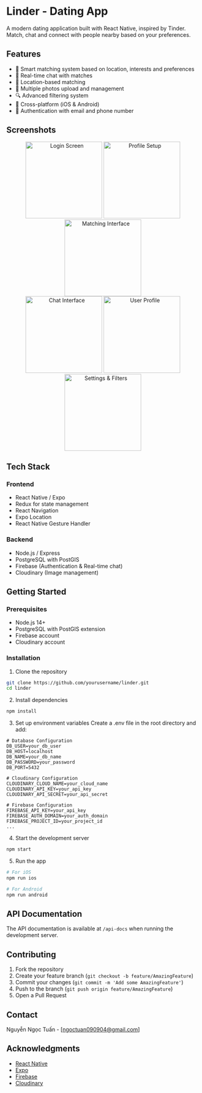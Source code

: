 # Linder - Dating App

A modern dating application built with React Native, inspired by Tinder. Match, chat and connect with people nearby based on your preferences.

## Features

-  👥 Smart matching system based on location, interests and preferences
-  💬 Real-time chat with matches
-  📍 Location-based matching
-  📸 Multiple photos upload and management
-  🔍 Advanced filtering system
-  📱 Cross-platform (iOS & Android)
-  🔐 Authentication with email and phone number

 ## Screenshots

<div align="center">
  <img src="assets/images/demo1.jpg" width="200" alt="Login Screen" />
  <img src="assets/images/demo2.jpg" width="200" alt="Profile Setup" />
  <img src="assets/images/demo3.jpg" width="200" alt="Matching Interface" />
  <br>
  <img src="assets/images/demo4.jpg" width="200" alt="Chat Interface" />
  <img src="assets/images/demo5.jpg" width="200" alt="User Profile" />
  <img src="assets/images/demo6.jpg" width="200" alt="Settings & Filters" />
</div>


## Tech Stack

### Frontend

-  React Native / Expo
-  Redux for state management
-  React Navigation
-  Expo Location
-  React Native Gesture Handler

### Backend

-  Node.js / Express
-  PostgreSQL with PostGIS
-  Firebase (Authentication & Real-time chat)
-  Cloudinary (Image management)

## Getting Started

### Prerequisites

-  Node.js 14+
-  PostgreSQL with PostGIS extension
-  Firebase account
-  Cloudinary account

### Installation

1. Clone the repository

```bash
git clone https://github.com/yourusername/linder.git
cd linder
````

2. Install dependencies

```bash
npm install
```

3. Set up environment variables
   Create a .env file in the root directory and add:

```env
# Database Configuration
DB_USER=your_db_user
DB_HOST=localhost
DB_NAME=your_db_name
DB_PASSWORD=your_password
DB_PORT=5432

# Cloudinary Configuration
CLOUDINARY_CLOUD_NAME=your_cloud_name
CLOUDINARY_API_KEY=your_api_key
CLOUDINARY_API_SECRET=your_api_secret

# Firebase Configuration
FIREBASE_API_KEY=your_api_key
FIREBASE_AUTH_DOMAIN=your_auth_domain
FIREBASE_PROJECT_ID=your_project_id
...
```

4. Start the development server

```bash
npm start
```

5. Run the app

```bash
# For iOS
npm run ios

# For Android
npm run android
```

## API Documentation

The API documentation is available at `/api-docs` when running the development server.

## Contributing

1. Fork the repository
2. Create your feature branch (`git checkout -b feature/AmazingFeature`)
3. Commit your changes (`git commit -m 'Add some AmazingFeature'`)
4. Push to the branch (`git push origin feature/AmazingFeature`)
5. Open a Pull Request


## Contact

Nguyễn Ngọc Tuấn - [ngoctuan090904@gmail.com]

## Acknowledgments

- [React Native](https://reactnative.dev/)
- [Expo](https://expo.dev/)
- [Firebase](https://firebase.google.com/)
- [Cloudinary](https://cloudinary.com/)
